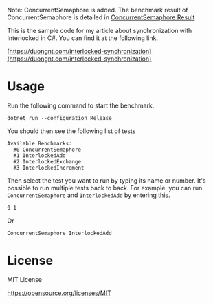 Note: ConcurrentSemaphore is added. The benchmark result of ConcurrentSemaphore is detailed in [ConcurrentSemaphore Result](./ConcurrentSemaphore_Result.md)

This is the sample code for my article about synchronization with Interlocked in C#. You can find it at the following link.

[https://duongnt.com/interlocked-synchronization](https://duongnt.com/interlocked-synchronization)

# Usage

Run the following command to start the benchmark.
```
dotnet run --configuration Release
```

You should then see the following list of tests
```
Available Benchmarks:
  #0 ConcurrentSemaphore
  #1 InterlockedAdd
  #2 InterlockedExchange
  #3 InterlockedIncrement
```

Then select the test you want to run by typing its name or number. It's possible to run multiple tests back to back. For example, you can run `ConcurrentSemaphore` and `InterlockedAdd` by entering this.
```
0 1
```

Or

```
ConcurrentSemaphore InterlockedAdd
```

# License

MIT License

https://opensource.org/licenses/MIT
